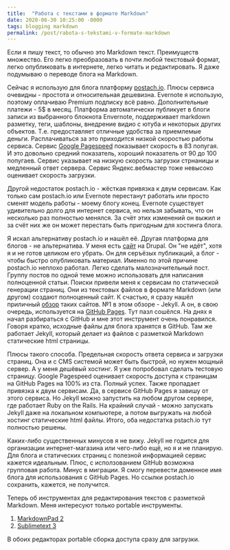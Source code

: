 ```yaml
---
title:  "Работа с текстами в формате Markdown"
date: 2020-06-30 10:25:00 -0000
tags: blogging markdown
permalink: /post/rabota-s-tekstami-v-formate-markdown
---
```


Если я пишу текст, то обычно это Markdown текст. Преимуществ множество. Его легко преобразовать в почти любой текстовый формат, легко опубликовать в интернете, легко читать и редактировать. Я даже подумываю о переводе блога на Markdown.

Сейчас я использую для блога платформу [postach.io](https://postach.io/).  Плюсы сервиса очевидны  - простота и относительная дешевизна. Evernote я использую, поэтому оплачиваю Premium подписку всё равно. Дополнительные платежи - 5$ в месяц. Платформа автоматически публикует в блоги записи из выбранного блокнота Envernote, поддерживает markdown разметку, теги, шаблоны, внедрение видио с ютуба и некоторых других объектов. Т.е. предоставляет отличные удобства за приемлемые деньги. Расплачиваться за это приходится низкой скоростью работы сервиса. Сервис [Google Pagespeed](https://developers.google.com/speed) показывает скорость в 83 попугая. И это довольно средний показатель, хороший показатель от 90 до 100 попугаев. Сервис указывает на низкую скорость загрузки стрнаницы и медленный ответ сервера. Сервис Яндекс.вебмастер тоже невысоко оценивает скорость загрузки.

Другой недостаток postach.io - жёсткая привязка к двум сервисам. Как только сам postach.io или Evernote перестанут работать или просто сменят модель работы - моему блогу конец. Evernote существует удивительно долго для интернет сервиса, но нельзя забывать, что он несколько раз полностью менялся. За счёт этих изменений он выжил и за счёт них же он может перестать быть пригодным для хостинга блога.

Я искал альтернативу postach.io и нашёл её. Другая платформа для блогов - не альтернатива. У меня есть [сайт](http://2nature.me) на Drupal. Он "не идёт", хотя я и не готов целиком его убрать. Он для серъёзых публикаций, а блог - чтобы быстро опубликовать материал. Именно по этой причине postach.io неплохо работал. Легко сделать малозначительный пост. Группу постов по одной теме можно использовать для написания полноценной статьи. Поиски привели меня к сервисам по статической генерации страниц. Они из текстовых файлов в формате Markdown (или другом) создают полноценный сайт. К счастью, я сразу нашёл приличный [обзор](https://www.codementor.io/@lovellifuad/15-clean-and-simple-open-source-blogging-platforms-for-your-developer-blog-qdrlfwhl6) таких сайтов. №1 в этом обзоре - Jekyll. А он, в свою очередь, используется на [GitHub Pages](https://pages.github.com/). Тут пазл сошёлся. На днях я начал разбираться с GitHub и мне этот инструмент очень понравился. Говоря кратко, исходные файлы для блога хранятся в GitHub. Там же работает Jekyll, который делает из файлов с разметкой Markdown статические html страницы.

Плюсы такого способа. Предельная скорость ответа сервиса и загрузки страниц. Она и с CMS системой может быть быстрой, но нужен мощный сервер. А у меня дешёвый хостинг. Я уже попробовал сделать тестовую страницу. Google Pagespeed оценивает скорость доступа к страницам на GitHub Pages на 100% из ста. Полный успех. Также пропадает привязка к двум сервисам. Да, в сервисе GitHub Pages я завишу от этого сервиса. Но Jekyll можно запустить на любом другом сервере, где работает Ruby on the Rails. На крайний случай - можно запускать Jekyll даже на локальном компьютере, а потом выгружать на любой хостинг статические html файлы. Итого, оба недостатка pstach.io тут полностью решены.

Каких-либо существенных минусов я не вижу. Jekyll не годится для организации интернет-магазина или чего-либо ещё, но я и не планирую. Для блога и статических страниц с полезной информацией сервис кажется идеальным. Плюс, с исползованием GitHub возможна групповая работа. Минус в миграции. Я смогу перевести доменное имя блога для использования c GitHub Pages. Но ссылки postach.io сохранить, кажется, не получится. 

Теперь об инструментах для редактирования текстов с разметкой Markdown. Меня интересуют только portable инструменты. 

1. [MarkdownPad 2](http://markdownpad.com/faq.html#portable)
2. [Sublimetext 3](https://www.sublimetext.com/3)

В обоих редакторах portable сборка доступа сразу для загрузки.